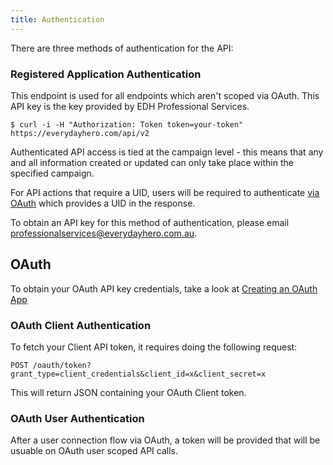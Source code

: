 ```yaml
---
title: Authentication
---
```

There are three methods of authentication for the API:

### Registered Application Authentication

This endpoint is used for all endpoints which aren't scoped via OAuth. This API
key is the key provided by EDH Professional Services.

    $ curl -i -H "Authorization: Token token=your-token" https://everydayhero.com/api/v2

Authenticated API access is tied at the campaign level - this means that
any and all information created or updated can only take place within
the specified campaign.

For API actions that require a UID, users will be required to authenticate 
[via OAuth](/oauth-integration/#how-to-authenticate-with-edh-passport) 
which provides a UID in the response.

To obtain an API key for this method of authentication, please email 
[professionalservices@everydayhero.com.au](mailto:professionalservices@everydayhero.com.au).

## OAuth

To obtain your OAuth API key credentials, take a look at 
[Creating an OAuth App](/oauth-integration/#creating-an-oauth-application)

### OAuth Client Authentication

To fetch your Client API token, it requires doing the following request:

    POST /oauth/token?grant_type=client_credentials&client_id=x&client_secret=x

This will return JSON containing your OAuth Client token.

### OAuth User Authentication

After a user connection flow via OAuth, a token will be provided that will be
usuable on OAuth user scoped API calls.
